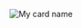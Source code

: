 
![My card name](https://cardivo.vercel.app/api?name=PUB-S4SUK3&description=Hi,%20Welcome%20To%20My%20Profile%20❤&image=https://avatars.githubusercontent.com/u/78668573?v=4&s=10?v=4&backgroundColor=%23ecf0f1&instagram=rayappan&github=PUB-S4SUK3&twitter=&pattern=leaf&colorPattern=%23eaeaea)



